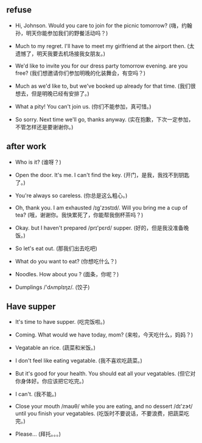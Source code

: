 ## refuse

- Hi, Johnson. Would you care to join for the picnic tomorrow? (嗨，约翰孙，明天你能参加我们的野餐活动吗？)

* Much to my regret. I'll have to meet my girlfriend at the airport then. (太遗憾了，明天我要去机场接我女朋友。)

- We'd like to invite you for our dress party tomorrow evening. are you free? (我们想邀请你们参加明晚的化装舞会，有空吗？)

* Much as we'd like to, but we've booked up already for that time. (我们很想去，但是明晚已经有安排了。)

- What a pity! You can't join us. (你们不能参加，真可惜。)

* So sorry. Next time we'll go, thanks anyway. (实在抱歉，下次一定参加，不管怎样还是要谢谢你。)

## after work

- Who is it? (谁呀？)

* Open the door. It's me. I can't find the key. (开门，是我，我找不到钥匙了。)

- You're always so careless. (你总是这么粗心。)

* Oh, thank you. I am exhausted /ɪɡ'zɔstɪd/. Will you bring me a cup of tea? (哦，谢谢你。我快累死了，你能帮我倒杯茶吗？)

- Okay. but I haven't prepared /prɪ'pɛrd/ supper. (好的，但是我没准备晚饭。)

* So let's eat out. (那我们出去吃吧)

- What do you want to eat? (你想吃什么？)

* Noodles. How about you ? (面条，你呢？)

- Dumplings /'dʌmplɪŋz/. (饺子)

## Have supper

- It's time to have supper. (吃完饭啦。)

* Coming. What would we have today, mom? (来啦，今天吃什么，妈妈？)

- Vegatable an rice. (蔬菜和米饭。)

* I don't feel like eating vegatable. (我不喜欢吃蔬菜。)

- But it's good for your health. You should eat all your vegatables. (但它对你身体好。你应该把它吃完。)

* I can't. (我不能。)

- Close your mouth /maʊθ/ while you are eating, and no dessert /dɪ'zɝt/ until you finish your vegatables. (吃饭时不要说话，不要浪费，把蔬菜吃完。)

* Please... (拜托。。。)

